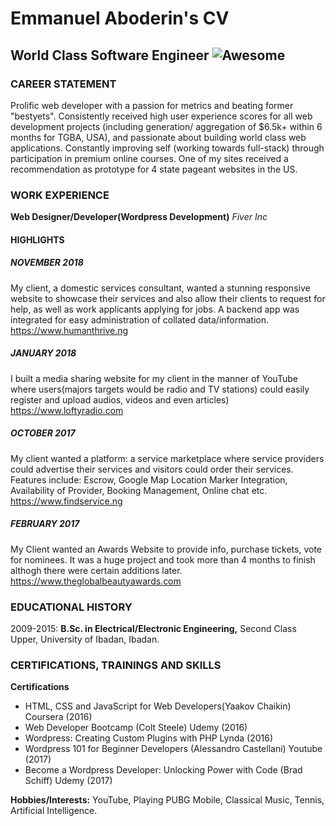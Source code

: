 Emmanuel Aboderin's CV
===========

## World Class Software Engineer ![Awesome](https://cdn.rawgit.com/sindresorhus/awesome/d7305f38d29fed78fa85652e3a63e154dd8e8829/media/badge.svg)

### CAREER STATEMENT

Prolific web developer with a passion for metrics and beating former "bestyets".
Consistently received high user experience scores for all web development
projects (including generation/ aggregation of $6.5k+ within 6 months for TGBA,
USA), and passionate about building world class web applications. Constantly
improving self (working towards full-stack) through participation in premium online
courses. One of my sites received a recommendation as prototype for 4 state
pageant websites in the US.

### WORK EXPERIENCE

**Web Designer/Developer(Wordpress Development)** _Fiver Inc_
#### HIGHLIGHTS

##### NOVEMBER 2018
My client, a domestic services consultant, wanted a stunning responsive website to showcase their services and also allow their clients to request for help, as well as work applicants applying for jobs. A backend app was integrated for easy administration of collated data/information. https://www.humanthrive.ng

##### JANUARY 2018
I built a media sharing website for my client in the manner of YouTube where users(majors targets would be radio and TV stations) could easily register and upload audios, videos and even articles) https://www.loftyradio.com 

##### OCTOBER 2017
My client wanted a platform: a service marketplace where service providers could advertise their services and visitors could order their services. Features include: Escrow, Google Map Location Marker Integration, Availability of Provider, Booking Management, Online chat etc. https://www.findservice.ng

##### FEBRUARY 2017
My Client wanted an Awards Website to provide info, purchase tickets, vote for nominees. It was a huge project and took more than 4 months to finish althogh there were certain additions later. https://www.theglobalbeautyawards.com

### EDUCATIONAL HISTORY

2009-2015: **B.Sc. in Electrical/Electronic Engineering,** Second Class Upper, University of Ibadan, Ibadan.

### CERTIFICATIONS, TRAININGS AND SKILLS
**Certifications**
* HTML, CSS and JavaScript for Web Developers(Yaakov Chaikin)
Coursera (2016)
* Web Developer Bootcamp (Colt Steele)
Udemy (2016)
* Wordpress: Creating Custom Plugins with PHP
Lynda (2016)
* Wordpress 101 for Beginner Developers (Alessandro Castellani)
Youtube (2017)
* Become a Wordpress Developer: Unlocking Power with Code (Brad Schiff)
Udemy (2017)

**Hobbies/Interests:** YouTube, Playing PUBG Mobile, Classical Music, Tennis, Artificial Intelligence.
